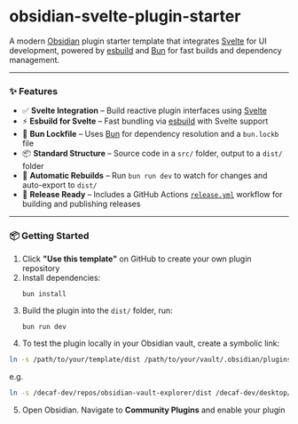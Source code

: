# obsidian-svelte-plugin-starter

A modern [Obsidian](https://obsidian.md) plugin starter template that integrates [Svelte](https://svelte.dev) for UI development, powered by [esbuild](https://esbuild.github.io/) and [Bun](https://bun.sh/) for fast builds and dependency management.

---

### ✨ Features

-   ✅ **Svelte Integration** – Build reactive plugin interfaces using [Svelte](https://svelte.dev)
-   ⚡ **Esbuild for Svelte** – Fast bundling via [esbuild](https://esbuild.github.io/) with Svelte support
-   🐰 **Bun Lockfile** – Uses [Bun](https://bun.sh/) for dependency resolution and a `bun.lockb` file
-   📦 **Standard Structure** – Source code in a `src/` folder, output to a `dist/` folder
-   🔁 **Automatic Rebuilds** – Run `bun run dev` to watch for changes and auto-export to `dist/`
-   🚀 **Release Ready** – Includes a GitHub Actions [`release.yml`](.github/workflows/release.yml) workflow for building and publishing releases

---

### 📦 Getting Started

1. Click **"Use this template"** on GitHub to create your own plugin repository
2. Install dependencies:
    ```bash
    bun install
    ```
3. Build the plugin into the `dist/` folder, run:
    ```
    bun run dev
    ```
4. To test the plugin locally in your Obsidian vault, create a symbolic link:

```bash
ln -s /path/to/your/template/dist /path/to/your/vault/.obsidian/plugins/your-plugin-name
```

e.g.

```bash
ln -s /decaf-dev/repos/obsidian-vault-explorer/dist /decaf-dev/desktop/obsidian-development/.obsidian/plugins/obsidian-vault-explorer
```

5. Open Obsidian. Navigate to **Community Plugins** and enable your plugin
